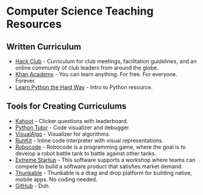 # Computer Science Teaching Resources

## Written Curriculum
 - [Hack Club](https://hackclub.com/) - Curriculum for club meetings, facilitation guidelines, and an online community of club leaders from around the globe.
 - [Khan Academy](https://www.khanacademy.org/) - You can learn anything. For free. For everyone. Forever.
 - [Learn Python the Hard Way](https://learnpythonthehardway.org/) - Intro to Python resource.

## Tools for Creating Curriculums
 - [Kahoot](https://kahoot.it/) - Clicker questions with leaderboard.
 - [Python Tutor](http://www.pythontutor.com/) - Code visualizer and debugger.
 - [VisualAlgo](https://visualgo.net/en) - Visualizer for algorithms.
 - [RunKit](https://runkit.com/) - Inline code interpreter with visual representations.
 - [Robocode](http://robocode.sourceforge.net/) - Robocode is a programming game, where the goal is to develop a robot battle tank to battle against other tanks.
 - [Extreme Startup](https://github.com/rchatley/extreme_startup) - This software supports a workshop where teams can compete to build a software product that satisfies market demand.
 - [Thunkable](https://thunkable.com/#/) - Thunkable is a drag and drop platform for building native, mobile apps. No coding needed.
 - [GitHub](https://github.com) - Duh.
